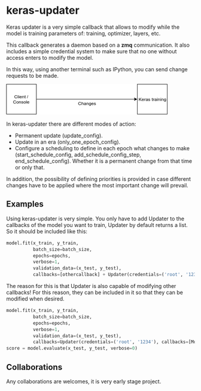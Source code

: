 # keras-updater
Keras updater is a very simple callback that allows to modify while the model is training parameters of: training, optimizer, layers, etc.

This callback generates a daemon based on a **zmq** communication. It also includes a simple credential system to make sure that no one without access enters to modify the model.

In this way, using another terminal such as IPython, you can send change requests to be made.



![](doc/doc.png)

In keras-updater there are different modes of action:

- Permanent update (update_config).
- Update in an era (only_one_epoch_config).
- Configure a scheduling to define in each epoch what changes to make (start_schedule_config, add_schedule_config_step, end_schedule_config). Whether it is a permanent change from that time or only that.

In addition, the possibility of defining priorities is provided in case different changes have to be applied where the most important change will prevail.



## Examples

Using keras-updater is very simple. You only have to add Updater to the callbacks of the model you want to train, Updater by default returns a list. So it should be included like this:

```python
model.fit(x_train, y_train,
          batch_size=batch_size,
          epochs=epochs,
          verbose=1,
          validation_data=(x_test, y_test),
          callbacks=[othercallback] + Updater(credentials=('root', '1234')))
```

The reason for this is that Updater is also capable of modifying other callbacks! For this reason, they can be included in it so that they can be modified when desired.

```python
model.fit(x_train, y_train,
          batch_size=batch_size,
          epochs=epochs,
          verbose=1,
          validation_data=(x_test, y_test),
          callbacks=Updater(credentials=('root', '1234'), callbacks=[ModelCheckpoint(filepath='model.{epoch:02d}-{val_loss:.2f}.h5', period=10000)]))
score = model.evaluate(x_test, y_test, verbose=0)
```

## Collaborations

Any collaborations are welcomes, it is very early stage project.
